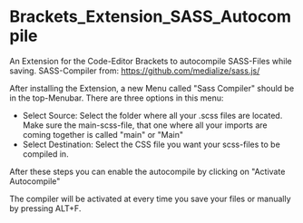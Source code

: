 # Brackets_Extension_SASS_Autocompile
An Extension for the Code-Editor Brackets to autocompile SASS-Files while saving.
SASS-Compiler from: https://github.com/medialize/sass.js/

After installing the Extension, a new Menu called "Sass Compiler" should be in the top-Menubar. There are three options in this menu:
  - Select Source: Select the folder where all your .scss files are located. Make sure the main-scss-file, that one where all your        imports are coming together is called "main" or "Main"
  - Select Destination: Select the CSS file you want your scss-files to be compiled in.
  
After these steps you can enable the autocompile by clicking on "Activate Autocompile"

The compiler will be activated at every time you save your files or manually by pressing ALT+F.
